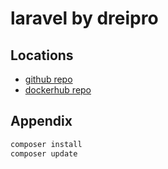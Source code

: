 # laravel by dreipro

## Locations

* [github repo](https://github.com/dreipro/laravel)
* [dockerhub repo](https://hub.docker.com/r/dreipro/laravel/)


## Appendix

``` bash
composer install
composer update
```


